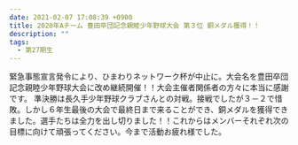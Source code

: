 ```yaml
---
date: 2021-02-07 17:08:39 +0900
title: 2020年Aチーム 豊田卒団記念親睦少年野球大会 第３位 銅メダル獲得！！
description: ""
tags:
  - 第27期生
---
```

緊急事態宣言発令により、ひまわりネットワーク杯が中止に。大会名を豊田卒団記念親睦少年野球大会に改め継続開催！！大会主催者関係者の方々に本当に感謝です。
準決勝は長久手少年野球クラブさんとの対戦。接戦でしたが３－２で惜敗。しかし６年生最後の大会で最終日まで来ることができ、銅メダルを獲得できました。選手たちは全力を出し切りました！！これからはメンバーそれぞれ次の目標に向けて頑張ってください。今まで活動お疲れ様でした。